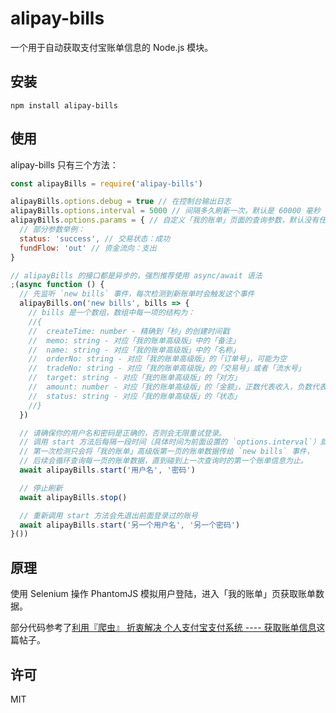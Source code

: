 # alipay-bills

一个用于自动获取支付宝账单信息的 Node.js 模块。

## 安装

```
npm install alipay-bills
```

## 使用

alipay-bills 只有三个方法：

```js
const alipayBills = require('alipay-bills')

alipayBills.options.debug = true // 在控制台输出日志
alipayBills.options.interval = 5000 // 间隔多久刷新一次，默认是 60000 毫秒（即一分钟）
alipayBills.options.params = { // 自定义「我的账单」页面的查询参数，默认没有任何参数。具体有哪些参数可以通过 Chrome 开发者工具分析得出。
  // 部分参数举例：
  status: 'success', // 交易状态：成功
  fundFlow: 'out' // 资金流向：支出
}

// alipayBills 的接口都是异步的，强烈推荐使用 async/await 语法
;(async function () {
  // 先监听 `new bills` 事件，每次检测到新账单时会触发这个事件
  alipayBills.on('new bills', bills => {
    // bills 是一个数组，数组中每一项的结构为：
    //{
    //  createTime: number - 精确到「秒」的创建时间戳
    //  memo: string - 对应「我的账单高级版」中的「备注」
    //  name: string - 对应「我的账单高级版」中的「名称」
    //  orderNo: string - 对应「我的账单高级版」的「订单号」，可能为空
    //  tradeNo: string - 对应「我的账单高级版」的「交易号」或者「流水号」
    //  target: string - 对应「我的账单高级版」的「对方」
    //  amount: number - 对应「我的账单高级版」的「金额」，正数代表收入，负数代表支出
    //  status: string - 对应「我的账单高级版」的「状态」
    //}
  })

  // 请确保你的用户名和密码是正确的，否则会无限重试登录。
  // 调用 start 方法后每隔一段时间（具体时间为前面设置的 `options.interval`）就会刷新一次并检测是否有新账单。
  // 第一次检测只会将「我的账单」高级版第一页的账单数据传给 `new bills` 事件，
  // 后续会循环查询每一页的账单数据，直到碰到上一次查询时的第一个账单信息为止。
  await alipayBills.start('用户名', '密码')

  // 停止刷新
  await alipayBills.stop()

  // 重新调用 start 方法会先退出前面登录过的账号
  await alipayBills.start('另一个用户名', '另一个密码')
}())
```

## 原理

使用 Selenium 操作 PhantomJS 模拟用户登陆，进入「我的账单」页获取账单数据。

部分代码参考了[利用『爬虫』 折衷解决 个人支付宝支付系统 ---- 获取账单信息](https://www.v2ex.com/t/383179)这篇帖子。

## 许可

MIT
